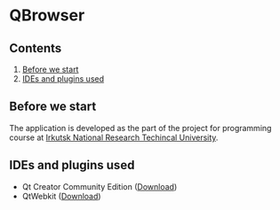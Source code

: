# QBrowser

## Contents

1. [Before we start](#before-we-start)
2. [IDEs and plugins used](#ides-and-plugins-used)

## Before we start

The application is developed as the part of the project for programming course at [Irkutsk National Research Techincal University](http://www.istu.edu/eng/).

## IDEs and plugins used
- Qt Creator Community Edition ([Download](https://www.qt.io/download))
- QtWebkit ([Download](https://github.com/wkhtmltopdf/qtwebkit))

